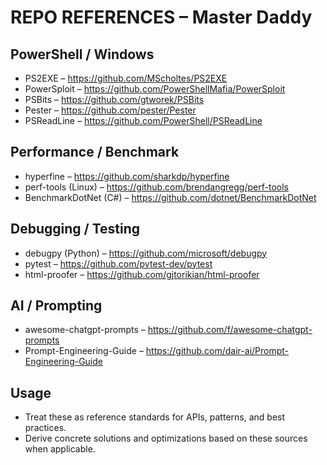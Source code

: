 # REPO REFERENCES – Master Daddy

## PowerShell / Windows
- PS2EXE – https://github.com/MScholtes/PS2EXE
- PowerSploit – https://github.com/PowerShellMafia/PowerSploit
- PSBits – https://github.com/gtworek/PSBits
- Pester – https://github.com/pester/Pester
- PSReadLine – https://github.com/PowerShell/PSReadLine

## Performance / Benchmark
- hyperfine – https://github.com/sharkdp/hyperfine
- perf-tools (Linux) – https://github.com/brendangregg/perf-tools
- BenchmarkDotNet (C#) – https://github.com/dotnet/BenchmarkDotNet

## Debugging / Testing
- debugpy (Python) – https://github.com/microsoft/debugpy
- pytest – https://github.com/pytest-dev/pytest
- html-proofer – https://github.com/gjtorikian/html-proofer

## AI / Prompting
- awesome-chatgpt-prompts – https://github.com/f/awesome-chatgpt-prompts
- Prompt-Engineering-Guide – https://github.com/dair-ai/Prompt-Engineering-Guide

## Usage
- Treat these as reference standards for APIs, patterns, and best practices.
- Derive concrete solutions and optimizations based on these sources when applicable.